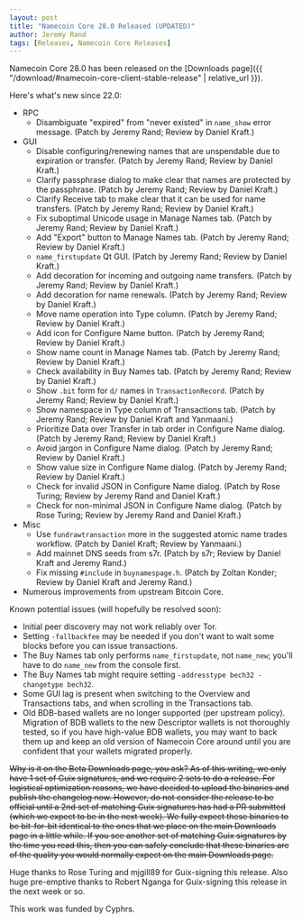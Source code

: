 ```yaml
---
layout: post
title: "Namecoin Core 28.0 Released (UPDATED)"
author: Jeremy Rand
tags: [Releases, Namecoin Core Releases]
---
```


Namecoin Core 28.0 has been released on the [Downloads page]({{ "/download/#namecoin-core-client-stable-release" | relative_url }}).

Here's what's new since 22.0:

* RPC
    * Disambiguate "expired" from "never existed" in `name_show` error message. (Patch by Jeremy Rand; Review by Daniel Kraft.)
* GUI
    * Disable configuring/renewing names that are unspendable due to expiration or transfer. (Patch by Jeremy Rand; Review by Daniel Kraft.)
    * Clarify passphrase dialog to make clear that names are protected by the passphrase. (Patch by Jeremy Rand; Review by Daniel Kraft.)
    * Clarify Receive tab to make clear that it can be used for name transfers. (Patch by Jeremy Rand; Review by Daniel Kraft.)
    * Fix suboptimal Unicode usage in Manage Names tab. (Patch by Jeremy Rand; Review by Daniel Kraft.)
    * Add "Export" button to Manage Names tab. (Patch by Jeremy Rand; Review by Daniel Kraft.)
    * `name_firstupdate` Qt GUI. (Patch by Jeremy Rand; Review by Daniel Kraft.)
    * Add decoration for incoming and outgoing name transfers. (Patch by Jeremy Rand; Review by Daniel Kraft.)
    * Add decoration for name renewals. (Patch by Jeremy Rand; Review by Daniel Kraft.)
    * Move name operation into Type column. (Patch by Jeremy Rand; Review by Daniel Kraft.)
    * Add icon for Configure Name button. (Patch by Jeremy Rand; Review by Daniel Kraft.)
    * Show name count in Manage Names tab. (Patch by Jeremy Rand; Review by Daniel Kraft.)
    * Check availability in Buy Names tab. (Patch by Jeremy Rand; Review by Daniel Kraft.)
    * Show `.bit` form for `d/` names in `TransactionRecord`. (Patch by Jeremy Rand; Review by Daniel Kraft.)
    * Show namespace in Type column of Transactions tab. (Patch by Jeremy Rand; Review by Daniel Kraft and Yanmaani.)
    * Prioritize Data over Transfer in tab order in Configure Name dialog. (Patch by Jeremy Rand; Review by Daniel Kraft.)
    * Avoid jargon in Configure Name dialog. (Patch by Jeremy Rand; Review by Daniel Kraft.)
    * Show value size in Configure Name dialog. (Patch by Jeremy Rand; Review by Daniel Kraft.)
    * Check for invalid JSON in Configure Name dialog. (Patch by Rose Turing; Review by Jeremy Rand and Daniel Kraft.)
    * Check for non-minimal JSON in Configure Name dialog. (Patch by Rose Turing; Review by Jeremy Rand and Daniel Kraft.)
* Misc
    * Use `fundrawtransaction` more in the suggested atomic name trades workflow. (Patch by Daniel Kraft; Review by Yanmaani.)
    * Add mainnet DNS seeds from s7r. (Patch by s7r; Review by Daniel Kraft and Jeremy Rand.)
    * Fix missing `#include` in `buynamespage.h`. (Patch by Zoltan Konder; Review by Daniel Kraft and Jeremy Rand.)
* Numerous improvements from upstream Bitcoin Core.

Known potential issues (will hopefully be resolved soon):

* Initial peer discovery may not work reliably over Tor.
* Setting `-fallbackfee` may be needed if you don't want to wait some blocks before you can issue transactions.
* The Buy Names tab only performs `name_firstupdate`, not `name_new`; you'll have to do `name_new` from the console first.
* The Buy Names tab might require setting `-addresstype bech32 -changetype bech32`.
* Some GUI lag is present when switching to the Overview and Transactions tabs, and when scrolling in the Transactions tab.
* Old BDB-based wallets are no longer supported (per upstream policy). Migration of BDB wallets to the new Descriptor wallets is not thoroughly tested, so if you have high-value BDB wallets, you may want to back them up and keep an old version of Namecoin Core around until you are confident that your wallets migrated properly.

~~Why is it on the Beta Downloads page, you ask? As of this writing, we only have 1 set of Guix signatures, and we require 2 sets to do a release. For logistical optimization reasons, we have decided to upload the binaries and publish the changelog now. However, do not consider the release to be official until a 2nd set of matching Guix signatures has had a PR submitted (which we expect to be in the next week). We fully expect these binaries to be bit-for-bit identical to the ones that we place on the main Downloads page in a little while. If you see another set of matching Guix signatures by the time you read this, then you can safely conclude that these binaries are of the quality you would normally expect on the main Downloads page.~~

Huge thanks to Rose Turing and mjgill89 for Guix-signing this release. Also huge pre-emptive thanks to Robert Nganga for Guix-signing this release in the next week or so.

This work was funded by Cyphrs.
